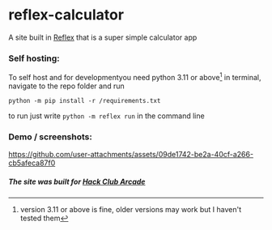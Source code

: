 # reflex-calculator




A site built in [Reflex](https://reflex.dev) that is a super simple calculator app



### Self hosting:
To self host and for developmentyou need python 3.11 or above[^1] 
in terminal, navigate to the repo folder and run 

`python -m pip install -r /requirements.txt`

to run just write `python -m reflex run` in the command line



[^1]:version 3.11 or above is fine, older versions may work but I haven't tested them

### Demo / screenshots:



https://github.com/user-attachments/assets/09de1742-be2a-40cf-a266-cb5afeca87f0






##### The site was built for [Hack Club Arcade](https://hackclub.com/arcade/)
